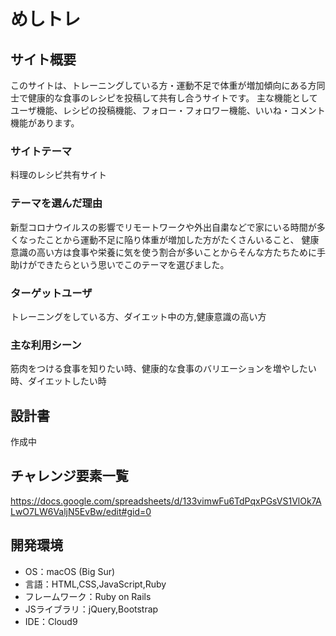 # めしトレ

## サイト概要
このサイトは、トレーニングしている方・運動不足で体重が増加傾向にある方同士で健康的な食事のレシピを投稿して共有し合うサイトです。
主な機能としてユーザ機能、レシピの投稿機能、フォロー・フォロワー機能、いいね・コメント機能があります。

### サイトテーマ
料理のレシピ共有サイト

### テーマを選んだ理由
新型コロナウイルスの影響でリモートワークや外出自粛などで家にいる時間が多くなったことから運動不足に陥り体重が増加した方がたくさんいること、
健康意識の高い方は食事や栄養に気を使う割合が多いことからそんな方たちために手助けができたらという思いでこのテーマを選びました。

### ターゲットユーザ
トレーニングをしている方、ダイエット中の方,健康意識の高い方

### 主な利用シーン
筋肉をつける食事を知りたい時、健康的な食事のバリエーションを増やしたい時、ダイエットしたい時

## 設計書
作成中

## チャレンジ要素一覧
https://docs.google.com/spreadsheets/d/133vimwFu6TdPqxPGsVS1VlOk7ALwO7LW6ValjN5EvBw/edit#gid=0

## 開発環境
- OS：macOS (Big Sur)
- 言語：HTML,CSS,JavaScript,Ruby
- フレームワーク：Ruby on Rails
- JSライブラリ：jQuery,Bootstrap
- IDE：Cloud9